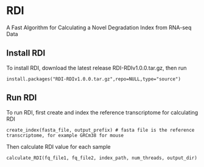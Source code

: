 # RDI
A Fast Algorithm for Calculating a Novel Degradation Index from RNA-seq Data

## Install RDI
To install RDI, download the latest release RDI-RDIv1.0.0.tar.gz, then run
```
install.packages("RDI-RDIv1.0.0.tar.gz",repo=NULL,type="source")
```

## Run RDI
To run RDI, first create and index the reference transcriptome for calculating RDI
```
create_index(fasta_file, output_prefix) # fasta file is the reference transcriptome, for example GRCm38 for mouse
```
Then calculate RDI value for each sample
```
calculate_RDI(fq_file1, fq_file2, index_path, num_threads, output_dir)
```
